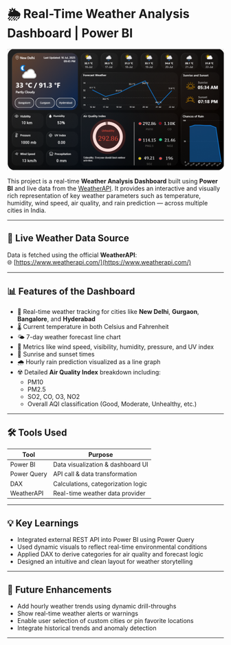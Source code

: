 # 🌦️ Real-Time Weather Analysis Dashboard | Power BI

![Weather Dashboard Preview](https://github.com/adityakumar-09/weather-analysis-dashboard/blob/main/dashboard-preview.png)

This project is a real-time **Weather Analysis Dashboard** built using **Power BI** and live data from the [WeatherAPI](https://www.weatherapi.com/). It provides an interactive and visually rich representation of key weather parameters such as temperature, humidity, wind speed, air quality, and rain prediction — across multiple cities in India.

---

## 🔗 Live Weather Data Source

Data is fetched using the official **WeatherAPI**:  
🌐 [https://www.weatherapi.com/](https://www.weatherapi.com/)

---

## 📊 Features of the Dashboard

- 📍 Real-time weather tracking for cities like **New Delhi**, **Gurgaon**, **Bangalore**, and **Hyderabad**
- 🌡️ Current temperature in both Celsius and Fahrenheit
- 🌤️ 7-day weather forecast line chart
- 💨 Metrics like wind speed, visibility, humidity, pressure, and UV index
- 🌄 Sunrise and sunset times
- 🌧️ Hourly rain prediction visualized as a line graph
- ☢️ Detailed **Air Quality Index** breakdown including:
  - PM10
  - PM2.5
  - SO2, CO, O3, NO2
  - Overall AQI classification (Good, Moderate, Unhealthy, etc.)

---

## 🛠 Tools Used

| Tool        | Purpose                             |
|-------------|-------------------------------------|
| Power BI    | Data visualization & dashboard UI   |
| Power Query | API call & data transformation      |
| DAX         | Calculations, categorization logic  |
| WeatherAPI  | Real-time weather data provider     |

---

## 💡 Key Learnings

- Integrated external REST API into Power BI using Power Query  
- Used dynamic visuals to reflect real-time environmental conditions  
- Applied DAX to derive categories for air quality and forecast logic  
- Designed an intuitive and clean layout for weather storytelling  

---

## 🚀 Future Enhancements

- Add hourly weather trends using dynamic drill-throughs  
- Show real-time weather alerts or warnings  
- Enable user selection of custom cities or pin favorite locations  
- Integrate historical trends and anomaly detection

---



